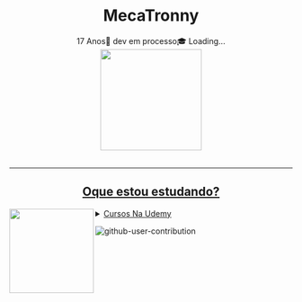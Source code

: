 <h1 align="center">MecaTronny</h1>
<div align="center"> 
17 Anos🎉
dev em processo🎓
Loading...
</div>

<div align="center">
  <a href="https://github.com/MecaTronny">
  <img height="180em" src="https://github-readme-stats.vercel.app/api?username=MecaTronnyy&show_icons=true&theme=dracula&include_all_commits=true&count_private=true&locale=pt-br"/>
  </div>
    <br>
    <hr>
<div align="center">

<h2>Oque estou estudando?</h2>
</div>
<img align="left" width="150" height="150" src="https://github.com/user-attachments/assets/3748ed32-e8f4-4f5b-b101-a2a1c12fc8f5">
<details>
<summary>Cursos Na <a href="https://www.Udemy.com">Udemy</a> </summary>

[Desenvolvimento WEB](https://www.udemy.com/course/web-completo/)<br>
[Linguagem Java](https://www.udemy.com/course/java-curso-completo/)<br>
[Banco De Dados e SQL](https://www.udemy.com/course/bancos-de-dados-relacionais-basico-avancado/)<br>
</details>

<div>

![github-user-contribution](https://github.com/user-attachments/assets/1ed269b8-83ef-43a5-b226-0811e33fa0bf)
</div>
